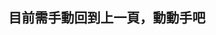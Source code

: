 ## 目前需手動回到上一頁，動動手吧

<script>
const window = document.getElementById('hash-window');
window.classList.add('show');

</script>
